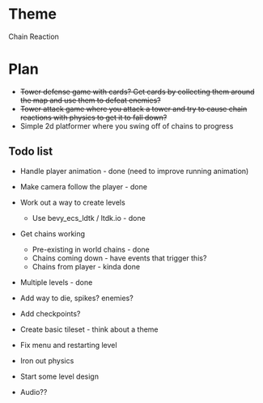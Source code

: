 
# Theme

Chain Reaction

# Plan

- ~~Tower defense game with cards? Get cards by collecting them around the map and use them to defeat enemies?~~
- ~~Tower attack game where you attack a tower and try to cause chain reactions with physics to get it to fall down?~~
- Simple 2d platformer where you swing off of chains to progress


## Todo list

- Handle player animation - done (need to improve running animation)
- Make camera follow the player - done
- Work out a way to create levels
    - Use bevy_ecs_ldtk / ltdk.io - done
    
- Get chains working
    - Pre-existing in world chains - done 
    - Chains coming down - have events that trigger this? 
    - Chains from player - kinda done
- Multiple levels - done
- Add way to die, spikes? enemies?
- Add checkpoints?
- Create basic tileset - think about a theme
- Fix menu and restarting level
- Iron out physics
- Start some level design
- Audio??

